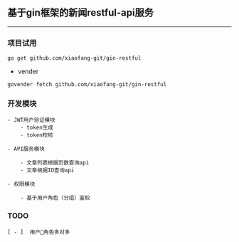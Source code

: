 ## 基于gin框架的新闻restful-api服务


---

### 项目试用

```shell
go get github.com/xiaofang-git/gin-restful
```
- vender
```
govender fetch github.com/xiaofang-git/gin-restful
```

### 开发模块
    - JWT用户验证模块
        - token生成
        - token校核

    - API服务模块

        - 文章列表根据页数查询api
        - 文章根据ID查询api

    - 权限模块

        - 基于用户角色（分组）鉴权


### TODO
    [ - ]  用户角色多对多


